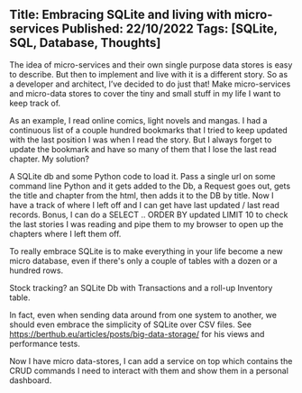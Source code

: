 Title: Embracing SQLite and living with micro-services
Published: 22/10/2022
Tags: [SQLite, SQL, Database, Thoughts] 
---

The idea of micro-services and their own single purpose data stores is easy to describe. But then to implement and live with it is a different story. So as a developer and architect, I’ve decided to do just that! Make micro-services and micro-data stores to cover the tiny and small stuff in my life I want to keep track of. 

As an example, I read online comics, light novels and mangas. I had a continuous list of a couple hundred bookmarks that I tried to keep updated with the last position I was when I read the story. But I always forget to update the bookmark and have so many of them that I lose the last read chapter. My solution? 

A SQLite db and some Python code to load it. Pass a single url on some command line Python and it gets added to the Db, a Request goes out, gets the title and chapter from the html, then adds it to the DB by title. Now I have a track of where I left off and I can get have last updated / last read records. Bonus, I can do a SELECT .. ORDER BY updated LIMIT 10 to check the last stories I was reading and pipe them to my browser to open up the chapters where I left them off.

To really embrace SQLite is to make everything in your life become a new micro database, even if there's only a couple of tables with a dozen or a hundred rows.

Stock tracking? an SQLite Db with Transactions and a roll-up Inventory table.

In fact, even when sending data around from one system to another, we should even embrace the simplicity of SQLite over CSV files. See https://berthub.eu/articles/posts/big-data-storage/ for his views and performance tests.

Now I have micro data-stores, I can add a service on top which contains the CRUD commands I need to interact with them and show them in a personal dashboard.